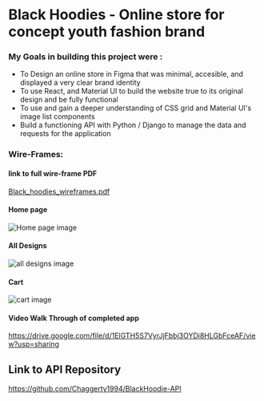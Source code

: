 <!-- TODO: UPDATE THE README -->
# Black Hoodies - Online store for concept youth fashion brand



### My Goals in building this project were :
  
  - To Design an online store in Figma that was minimal, accesible, and displayed a very clear brand identity
  - To use React, and Material UI to build the website true to its original design and be fully functional
  - To use and gain a deeper understanding of CSS grid and Material UI's image list components
  - Build a functioning API with Python / Django to manage the data and requests for the application 

### Wire-Frames:

#### link to full wire-frame PDF

[Black_hoodies_wireframes.pdf](https://github.com/Chaggerty1994/BlackHoodie-Client/files/9243360/Black.hoodies.wireframes.2.pdf)

#### Home page


![Home page image](https://user-images.githubusercontent.com/96741689/182407584-75144011-b527-49a0-9517-ea3f79e277b7.jpg)

#### All Designs


![all designs image](https://user-images.githubusercontent.com/96741689/182407756-518a23df-20f1-428a-b309-431d1ae548c5.jpg)

#### Cart

![cart image](https://user-images.githubusercontent.com/96741689/182407962-0395cd49-4e40-4682-8aa5-97ea9868961d.jpg)

#### Video Walk Through of completed app

https://drive.google.com/file/d/1ElGTH5S7VyrJjFbbj3OYDi8HLGbFceAF/view?usp=sharing


## Link to API Repository

https://github.com/Chaggerty1994/BlackHoodie-API





